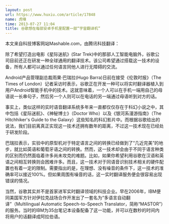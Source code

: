 ```yaml
---
layout: post
url: https://www.huxiu.com/article/17848
name: 虎嗅
time: 2013-07-27 11:04
title: 谷歌想在每部安卓手机里配置一部“宇宙翻译机”
---
```

本文来自科技博客网站Mashable.com，由腾讯科技翻译：

除了希望打造出电影《星际迷航》(Star Trek)中的那部人工智能电脑外，谷歌公司目前还正在研发一种全球通用的翻译技术。该公司希望通过搭载这一技术的设备，所有人都可以通过任何语言同他人进行无障碍的交流。

Android产品管理副总裁雨果·巴瑞拉(Hugo Barra)日前在接受《伦敦时报》（The Times of London）记者采访时表示，谷歌正在开发一种可以将实时翻译器植入到用户Android智能手机中的技术。这就意味着，一个人可以在手机一端用自己的母语说一长串句子，然后另一个人则可以在电话的另一端通过母语听到对方的话。

事实上，类似这样的实时语音翻译系统多年来一直都仅仅存在于科幻小说之中，其中包括《星际迷航》、《神秘博士》（Doctor Who）以及《银河系漫游指南》（The Hitchhiker's Guide to the Galaxy）这些知名的科幻影片中。而根据谷歌给出的说法，我们目前离真正实现这一技术还拥有数年的距离，不过这一技术现在已经处于研发阶段。

巴瑞拉表示，实验中的原型机对于特定语言之间的转换已经做到了“几近完美”的地步，就比如英语和葡萄牙语之间的转换。然而，这一技术却会由于不同于语言种类的区别而仍然面临着许多尚未攻克的难题。比如，如果你希望利用谷歌在汉语和英语之间相互转换则会困难许多。而且，这一技术对于同语音识别技术相关的硬件配置也有着一定的限制。需要指出的是，在理想、没有噪音的条件下，这一技术的准确率可以接近100%。但如果周围有噪音的话，这一实时翻译服务便会很容易出现错误的情况。

当然，谷歌其实并不是首家进军实时翻译领域的科技企业。早在2006年，IBM便同美国军方针对伊拉克战场合作开发出了一套名为“多语言自动翻译”（Multilingual Automatic Speech-to-Speech Translator，简称“MASTOR”）的服务。当时的IBM为35台笔记本设备配备了这一功能，并可以在数秒的时间内将用户的话翻译成阿拉伯语。

